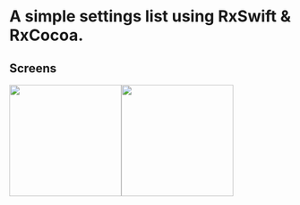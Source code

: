 # A simple settings list using RxSwift & RxCocoa.

## Screens
<img src=https://github.com/sageibra/SnapKitUI/blob/main/Screenshots/1.png width=200><img src=https://github.com/sageibra/SnapKitUI/blob/main/Screenshots/2.png width=200>
